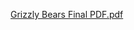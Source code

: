[Grizzly Bears Final PDF.pdf](https://github.com/abbyfincher/White_Paper/files/2683858/Grizzly.Bears.Final.PDF.pdf)

